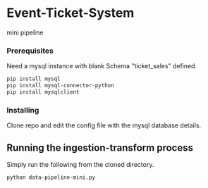 # Event-Ticket-System

mini pipeline

### Prerequisites

Need a mysql instance with blank Schema "ticket_sales" defined.

```bash
pip install mysql
pip install mysql-connector-python
pip install mysqlclient
```

### Installing

Clone repo and edit the config file with the mysql database details.

## Running the ingestion-transform process

Simply run the following from the cloned directory.

```
python data-pipeline-mini.py
```


